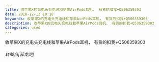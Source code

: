```yaml
---
title: 收苹果X的充电头充电线和苹果AirPods耳机， 有货的扣我+Q506359303
date: 2018-12-13 10:18
keywords: 收苹果X的充电头充电线和苹果AirPods耳机， 有货的扣我+Q506359303
description: 收苹果X的充电头充电线和苹果AirPods耳机， 有货的扣我+Q506359303
categories: used
---
```

<td class="t_f" id="postmessage_2461291">

收苹果X的充电头充电线和苹果AirPods耳机， 有货的扣我+Q506359303<img alt="" border="0" onclick="" onmouseover="" smilieid="139" src="static/image/smiley/default/handshake.gif"/></td>
###### 转载自[菲龙网]